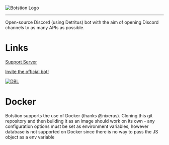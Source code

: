 ![Botstion Logo](https://i.imgur.com/c4SJBjb.png)

----

Open-source Discord (using Detritus) bot with the aim of opening Discord channels to as many APIs as possible.

# Links

[Support Server](https://discord.gg/tQGsFNmgyX) 

[Invite the official bot!](https://discordapp.com/oauth2/authorize?client_id=321746347550310411&scope=bot&permissions=8) 

[![DBL](https://discordbots.org/api/widget/321746347550310411.svg)](https://discordbots.org/bot/321746347550310411)

# Docker

Botstion supports the use of Docker (thanks @nixerus). Cloning this git repository and then building it as an image should work on its own - any configuration options must be set as environment variables, however database is not supported on Docker since there is no way to pass the JS object as  a env variable
